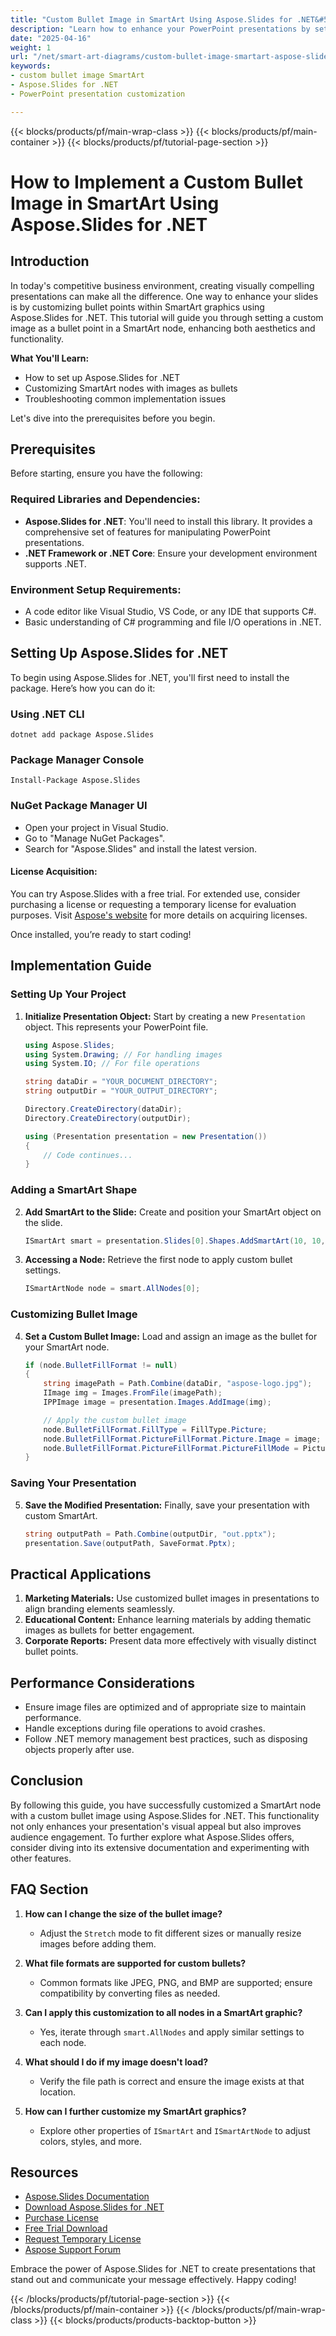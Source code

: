 ```yaml
---
title: "Custom Bullet Image in SmartArt Using Aspose.Slides for .NET&#58; A Comprehensive Guide"
description: "Learn how to enhance your PowerPoint presentations by setting custom bullet images in SmartArt graphics using Aspose.Slides for .NET."
date: "2025-04-16"
weight: 1
url: "/net/smart-art-diagrams/custom-bullet-image-smartart-aspose-slides-net/"
keywords:
- custom bullet image SmartArt
- Aspose.Slides for .NET
- PowerPoint presentation customization

---
```


{{< blocks/products/pf/main-wrap-class >}}
{{< blocks/products/pf/main-container >}}
{{< blocks/products/pf/tutorial-page-section >}}
# How to Implement a Custom Bullet Image in SmartArt Using Aspose.Slides for .NET

## Introduction

In today's competitive business environment, creating visually compelling presentations can make all the difference. One way to enhance your slides is by customizing bullet points within SmartArt graphics using Aspose.Slides for .NET. This tutorial will guide you through setting a custom image as a bullet point in a SmartArt node, enhancing both aesthetics and functionality.

**What You'll Learn:**
- How to set up Aspose.Slides for .NET
- Customizing SmartArt nodes with images as bullets
- Troubleshooting common implementation issues

Let's dive into the prerequisites before you begin.

## Prerequisites

Before starting, ensure you have the following:

### Required Libraries and Dependencies:
- **Aspose.Slides for .NET**: You'll need to install this library. It provides a comprehensive set of features for manipulating PowerPoint presentations.
- **.NET Framework or .NET Core**: Ensure your development environment supports .NET.

### Environment Setup Requirements:
- A code editor like Visual Studio, VS Code, or any IDE that supports C#.
- Basic understanding of C# programming and file I/O operations in .NET.

## Setting Up Aspose.Slides for .NET

To begin using Aspose.Slides for .NET, you'll first need to install the package. Here’s how you can do it:

### Using .NET CLI
```
dotnet add package Aspose.Slides
```

### Package Manager Console
```
Install-Package Aspose.Slides
```

### NuGet Package Manager UI
- Open your project in Visual Studio.
- Go to "Manage NuGet Packages".
- Search for "Aspose.Slides" and install the latest version.

#### License Acquisition:
You can try Aspose.Slides with a free trial. For extended use, consider purchasing a license or requesting a temporary license for evaluation purposes. Visit [Aspose's website](https://purchase.aspose.com/buy) for more details on acquiring licenses.

Once installed, you’re ready to start coding!

## Implementation Guide

### Setting Up Your Project

1. **Initialize Presentation Object:**
   Start by creating a new `Presentation` object. This represents your PowerPoint file.
   ```csharp
   using Aspose.Slides;
   using System.Drawing; // For handling images
   using System.IO; // For file operations

   string dataDir = "YOUR_DOCUMENT_DIRECTORY";
   string outputDir = "YOUR_OUTPUT_DIRECTORY";

   Directory.CreateDirectory(dataDir);
   Directory.CreateDirectory(outputDir);

   using (Presentation presentation = new Presentation())
   {
       // Code continues...
   }
   ```

### Adding a SmartArt Shape

2. **Add SmartArt to the Slide:**
   Create and position your SmartArt object on the slide.
   ```csharp
   ISmartArt smart = presentation.Slides[0].Shapes.AddSmartArt(10, 10, 500, 400, SmartArtLayoutType.VerticalPictureList);
   ```

3. **Accessing a Node:**
   Retrieve the first node to apply custom bullet settings.
   ```csharp
   ISmartArtNode node = smart.AllNodes[0];
   ```

### Customizing Bullet Image

4. **Set a Custom Bullet Image:**
   Load and assign an image as the bullet for your SmartArt node.
   ```csharp
   if (node.BulletFillFormat != null)
   {
       string imagePath = Path.Combine(dataDir, "aspose-logo.jpg");
       IImage img = Images.FromFile(imagePath);
       IPPImage image = presentation.Images.AddImage(img);

       // Apply the custom bullet image
       node.BulletFillFormat.FillType = FillType.Picture;
       node.BulletFillFormat.PictureFillFormat.Picture.Image = image;
       node.BulletFillFormat.PictureFillFormat.PictureFillMode = PictureFillMode.Stretch;
   }
   ```

### Saving Your Presentation

5. **Save the Modified Presentation:**
   Finally, save your presentation with custom SmartArt.
   ```csharp
   string outputPath = Path.Combine(outputDir, "out.pptx");
   presentation.Save(outputPath, SaveFormat.Pptx);
   ```

## Practical Applications

1. **Marketing Materials:** Use customized bullet images in presentations to align branding elements seamlessly.
2. **Educational Content:** Enhance learning materials by adding thematic images as bullets for better engagement.
3. **Corporate Reports:** Present data more effectively with visually distinct bullet points.

## Performance Considerations

- Ensure image files are optimized and of appropriate size to maintain performance.
- Handle exceptions during file operations to avoid crashes.
- Follow .NET memory management best practices, such as disposing objects properly after use.

## Conclusion

By following this guide, you have successfully customized a SmartArt node with a custom bullet image using Aspose.Slides for .NET. This functionality not only enhances your presentation's visual appeal but also improves audience engagement. To further explore what Aspose.Slides offers, consider diving into its extensive documentation and experimenting with other features.

## FAQ Section

1. **How can I change the size of the bullet image?**
   - Adjust the `Stretch` mode to fit different sizes or manually resize images before adding them.

2. **What file formats are supported for custom bullets?**
   - Common formats like JPEG, PNG, and BMP are supported; ensure compatibility by converting files as needed.

3. **Can I apply this customization to all nodes in a SmartArt graphic?**
   - Yes, iterate through `smart.AllNodes` and apply similar settings to each node.

4. **What should I do if my image doesn't load?**
   - Verify the file path is correct and ensure the image exists at that location.

5. **How can I further customize my SmartArt graphics?**
   - Explore other properties of `ISmartArt` and `ISmartArtNode` to adjust colors, styles, and more.

## Resources

- [Aspose.Slides Documentation](https://reference.aspose.com/slides/net/)
- [Download Aspose.Slides for .NET](https://releases.aspose.com/slides/net/)
- [Purchase License](https://purchase.aspose.com/buy)
- [Free Trial Download](https://releases.aspose.com/slides/net/)
- [Request Temporary License](https://purchase.aspose.com/temporary-license/)
- [Aspose Support Forum](https://forum.aspose.com/c/slides/11)

Embrace the power of Aspose.Slides for .NET to create presentations that stand out and communicate your message effectively. Happy coding!

{{< /blocks/products/pf/tutorial-page-section >}}
{{< /blocks/products/pf/main-container >}}
{{< /blocks/products/pf/main-wrap-class >}}
{{< blocks/products/products-backtop-button >}}
